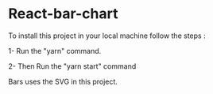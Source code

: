 # React-bar-chart
To install this project in your local machine follow the steps :

  1- Run the "yarn" command.
  
  2- Then Run the "yarn start" command 

Bars uses the SVG in this project.
